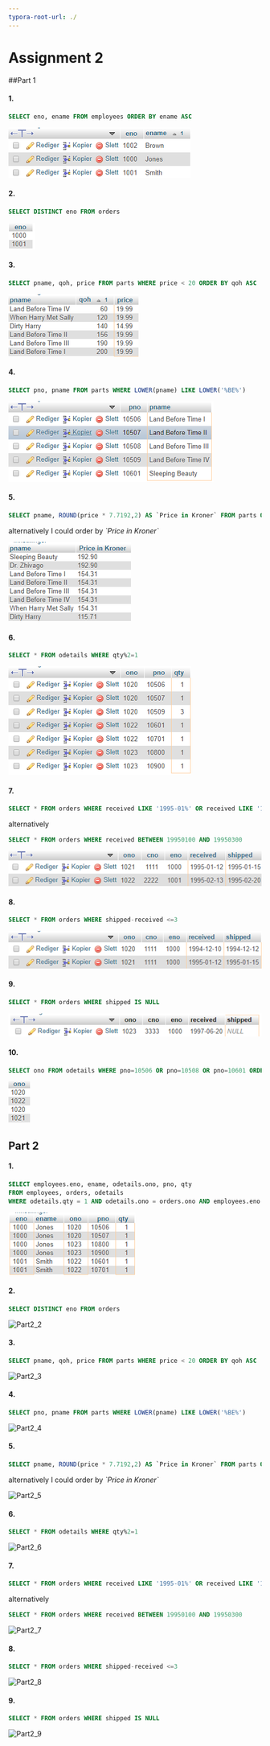 ```yaml
---
typora-root-url: ./
---
```


# Assignment 2

##Part 1

#### 1.

```sql
SELECT eno, ename FROM employees ORDER BY ename ASC
```

![Part1_1](/Part1_1.PNG)

#### 2.

```sql
SELECT DISTINCT eno FROM orders
```

![Part1_2](/Part1_2.PNG)

#### 3.

```sql
SELECT pname, qoh, price FROM parts WHERE price < 20 ORDER BY qoh ASC
```

![Part1_3](/Part1_3.PNG)

#### 4.

```sql
SELECT pno, pname FROM parts WHERE LOWER(pname) LIKE LOWER('%BE%')
```

![Part1_4](/Part1_4.PNG)

#### 5.

```sql
SELECT pname, ROUND(price * 7.7192,2) AS `Price in Kroner` FROM parts ORDER BY price DESC
```

alternatively I could order by _\`Price in Kroner`_

![Part1_5](/Part1_5.PNG)

#### 6.

```sql
SELECT * FROM odetails WHERE qty%2=1
```

![Part1_6](/Part1_6.PNG)

#### 7.

```sql
SELECT * FROM orders WHERE received LIKE '1995-01%' OR received LIKE '1995-02%'
```

alternatively

```sql
SELECT * FROM orders WHERE received BETWEEN 19950100 AND 19950300
```

![Part1_7](/Part1_7.PNG)

#### 8.

```sql
SELECT * FROM orders WHERE shipped-received <=3
```

![Part1_8](/Part1_8.PNG)

#### 9.

```sql
SELECT * FROM orders WHERE shipped IS NULL
```

![Part1_9](/Part1_9.PNG)

#### 10.

```sql
SELECT ono FROM odetails WHERE pno=10506 OR pno=10508 OR pno=10601 ORDER BY qty
```

![Part1_10](/Part1_10.PNG)

## Part 2

#### 1.

```sql
SELECT employees.eno, ename, odetails.ono, pno, qty 
FROM employees, orders, odetails 
WHERE odetails.qty = 1 AND odetails.ono = orders.ono AND employees.eno = orders.eno
```

![Part2_1](/Part2_1.PNG)

#### 2.

```sql
SELECT DISTINCT eno FROM orders
```

![Part2_2](/Part2_2.PNG)

#### 3.

```sql
SELECT pname, qoh, price FROM parts WHERE price < 20 ORDER BY qoh ASC
```

![Part2_3](/Part2_3.PNG)

#### 4.

```sql
SELECT pno, pname FROM parts WHERE LOWER(pname) LIKE LOWER('%BE%')
```

![Part2_4](/Part2_4.PNG)

#### 5.

```sql
SELECT pname, ROUND(price * 7.7192,2) AS `Price in Kroner` FROM parts ORDER BY price DESC
```

alternatively I could order by _\`Price in Kroner`_

![Part2_5](/Part2_5.PNG)

#### 6.

```sql
SELECT * FROM odetails WHERE qty%2=1
```

![Part2_6](/Part2_6.PNG)

#### 7.

```sql
SELECT * FROM orders WHERE received LIKE '1995-01%' OR received LIKE '1995-02%'
```

alternatively

```sql
SELECT * FROM orders WHERE received BETWEEN 19950100 AND 19950300
```

![Part2_7](/Part2_7.PNG)

#### 8.

```sql
SELECT * FROM orders WHERE shipped-received <=3
```

![Part2_8](/Part2_8.PNG)

#### 9.

```sql
SELECT * FROM orders WHERE shipped IS NULL
```

![Part2_9](/Part2_9.PNG)

